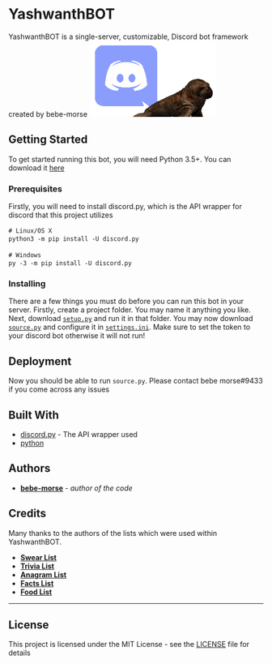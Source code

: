 # YashwanthBOT

YashwanthBOT is a single-server, customizable, Discord bot framework created by bebe-morse
![](imgs/discordwalrus.png)

## Getting Started

To get started running this bot, you will need Python 3.5+. You can download it [here](https://www.python.org/downloads/)

### Prerequisites

Firstly, you will need to install discord.py, which is the API wrapper for discord that this project utilizes

```
# Linux/OS X
python3 -m pip install -U discord.py

# Windows
py -3 -m pip install -U discord.py
```

### Installing

There are a few things you must do before you can run this bot in your server.
Firstly, create a project folder. You may name it anything you like.
Next, download [`setup.py`](https://github.com/bebe-morse/YashwanthBOT/blob/master/v1/setup.py) and run it in that folder.
You may now download [`source.py`](https://github.com/bebe-morse/YashwanthBOT/blob/master/v1/source.py) and configure it in [`settings.ini`](https://github.com/bebe-morse/YashwanthBOT/blob/master/v1/config.ini). Make sure to set the token to your discord bot otherwise it will not run!

## Deployment

Now you should be able to run `source.py`. Please contact bebe morse#9433 if you come across any issues

## Built With

* [discord.py](https://github.com/Rapptz/discord.py) - The API wrapper used
* [python](https://www.python.org/)


## Authors

* **[bebe-morse](https://github.com/bebe-morse)** - *author of the code* 

## Credits
Many thanks to the authors of the lists which were used within YashwanthBOT.
* **[Swear List](https://github.com/RobertJGabriel/Google-profanity-words/blob/master/list.txt)** 
* **[Trivia List](https://github.com/gurok/RogTrivia/blob/master/trivia%20questions.txt)** 
* **[Anagram List](https://github.com/paritytech/wordlist/blob/master/res/wordlist.txt)** 
* **[Facts List](https://github.com/assaf/dailyhi/blob/master/facts.txt)** 
* **[Food List](https://github.com/dantasse/swot_perderder/blob/master/food_image_urls.txt)** 
* **** *


## License

This project is licensed under the MIT License - see the [LICENSE](LICENSE) file for details


